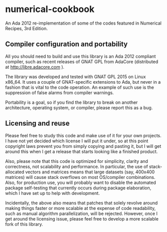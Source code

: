 # numerical-cookbook

An Ada 2012 re-implementation of some of the codes featured in Numerical Recipes, 3rd Edition.

## Compiler configuration and portability

All you should need to build and use this library is an Ada 2012 compliant compiler, such as recent releases of GNAT GPL from AdaCore (distributed at http://libre.adacore.com ).

The library was developed and tested with GNAT GPL 2015 on Linux x86_64. It uses a couple of GNAT-specific extensions to Ada, but never in a fashion that is vital to the code operation. An example of such use is the suppression of false alarms from compiler warnings.

Portability is a goal, so if you find the library to break on another architecture, operating system, or compiler, please report this as a bug.

## Licensing and reuse

Please feel free to study this code and make use of it for your own projects. I have not yet decided which license I will put it under, so at this point copyright laws prevent you from simply copying and pasting it, but I will get around this when I get a release that starts looking like a finished product.

Also, please note that this code is optimized for simplicity, clarity and correctness, not scalability and performance. In particular, the use of stack-allocated vectors and matrices means that large datasets (say, 400x400 matrices) will cause stack overflows on most OS/compiler combinations. Also, for production use, you will probably want to disable the automated package self-testing that currently occurs during package elaboration, which I have set up to help with development.

Incidentally, the above also means that patches that solely revolve around making things faster or more scalable at the expense of code readability, such as manual algorithm parallelization, will be rejected. However, once I get around the licensing issue, please feel free to develop a more scalable fork of this library.
